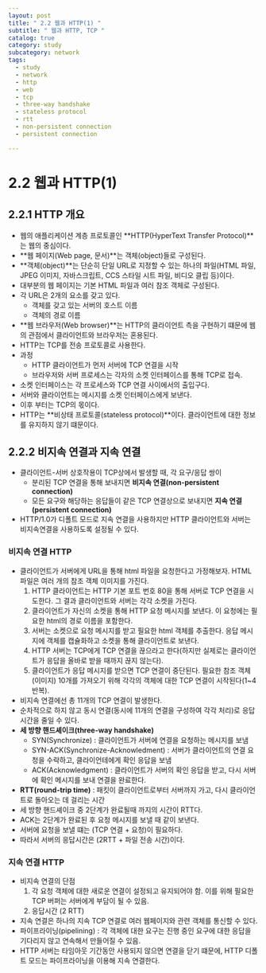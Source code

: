 ```yaml
---
layout: post
title: " 2.2 웹과 HTTP(1) "
subtitle: " 웹과 HTTP, TCP "
catalog: true
category: study
subcategory: network
tags:
  - study
  - network
  - http
  - web
  - tcp
  - three-way handshake
  - stateless protocol
  - rtt
  - non-persistent connection
  - persistent connection

---
```


# 2.2 웹과 HTTP(1)

## 2.2.1 HTTP 개요

- 웹의 애플리케이션 계층 프로토콜인 **HTTP(HyperText Transfer Protocol)**는 웹의 중심이다.
- **웹 페이지(Web page, 문서)**는 객체(object)들로 구성된다.
- **객체(object)**는 단순히 단일 URL로 지정할 수 있는 하나의 파일(HTML 파일, JPEG 이미지, 자바스크립트, CCS 스타일 시트 파일, 비디오 클립 등)이다.
- 대부분의 웹 페이지는 기본 HTML 파일과 여러 참조 객체로 구성된다.
- 각 URL은 2개의 요소를 갖고 있다.
    - 객체를 갖고 있는 서버의 호스트 이름
    - 객체의 경로 이름
- **웹 브라우저(Web browser)**는 HTTP의 클라이언트 측을 구현하기 떄문에 웹의 관점에서 클라이언트와 브라우저는 혼용된다.
- HTTP는 TCP를 전송 프로토콜로 사용한다.
- 과정
    - HTTP 클라이언트가 먼저 서버에 TCP 연결을 시작
    - 브라우저와 서버 프로세스는 각자의 소켓 인터페이스를 통해 TCP로 접속.
- 소켓 인터페이스는 각 프로세스와 TCP 연결 사이에서의 출입구다.
- 서버와 클라이언트는 메시지를 소켓 인터페이스에게 보낸다.
- 이후 부터는 TCP의 몫이다.
- HTTP는 **비상태 프로토콜(stateless protocol)**이다. 클라이언트에 대한 정보를 유지하지 않기 떄문이다.

## 2.2.2 비지속 연결과 지속 연결

- 클라이언트-서버 상호작용이 TCP상에서 발생할 때, 각 요구/응답 쌍이
    - 분리된 TCP 연결을 통해 보내지면 **비지속 연결(non-persistent connection)**
    - 모든 요구와 해당하는 응답들이 같은 TCP 연결상으로 보내지면 **지속 연결(persistent connection)**
- HTTP/1.0가 디폴트 모드로 지속 연결을 사용하지만 HTTP 클라이언트와 서버는 비지속연결을 사용하도록 설정될 수 있다.

### 비지속 연결 HTTP

- 클라이언트가 서버에게 URL을 통해 html 파일을 요청한다고 가정해보자. HTML 파일은 여러 개의 참조 객체 이미지를 가진다.
    1. HTTP 클라이언트는 HTTP 기본 포트 번호 80을 통해 서버로 TCP 연결을 시도한다. 그 결과 클라이언트와 서버는 각각 소켓을 가진다.
    2. 클라이언트가 자신의 소켓을 통해 HTTP 요청 메시지를 보낸다. 이 요청에는 필요한 html의 경로 이름을 포함한다.
    3. 서버는 소켓으로 요청 메시지를 받고 필요한 html 객체를 추출한다. 응답 메시지에 객체를 캡슐화하고 소켓을 통해 클라이언트로 보낸다.
    4. HTTP 서버는 TCP에게 TCP 연결을 끊으라고 한다(하지만 실제로는 클라이언트가 응답을 올바로 받을 때까지 끊지 않는다).
    5. 클라이언트가 응답 메시지를 받으면 TCP 연결이 중단된다. 필요한 참조 객체(이미지) 10개를 가져오기 위해 각각의 객체에 대한 TCP 연결이 시작된다(1~4 반복).
- 비지속 연결에선 총 11개의 TCP 연결이 발생한다.
- 순차적으로 하지 않고 동시 연결(동시에 11개의 연결을 구성하여 각각 처리)로 응답 시간을 줄일 수 있다.
- **세 방향 핸드셰이크(three-way handshake)**
    - SYN(Synchronize) : 클라이언트가 서버에 연결을 요청하는 메시지를 보냄
    - SYN-ACK(Synchronize-Acknowledment) : 서버가 클라이언트의 연결 요청을 수락하고, 클라이언테에게 확인 응답을 보냄
    - ACK(Acknowledgment) : 클라이언트가 서버의 확인 응답을 받고, 다시 서버에 확인 메시지를 보내 연결을 완료한다.
- **RTT(round-trip time)** : 패킷이 클라이언트로부터 서버까지 가고, 다시 클라이언트로 돌아오는 데 걸리는 시간
- 세 방향 핸드셰이크 중 2단계가 완료될때 까지의 시간이 RTT다.
- ACK는 2단계가 완료된 후 요청 메시지를 보낼 때 같이 보낸다.
- 서버에 요청을 보낼 떄는 (TCP 연결 + 요청)이 필요하다.
- 따라서 서버의 응답시간은 (2RTT + 파일 전송 시간)이다.

### 지속 연결 HTTP

- 비지속 연결의 단점
    1. 각 요청 객체에 대한 새로운 연결이 설정되고 유지되어야 함. 이를 위해 필요한 TCP 버퍼는 서버에게 부담이 될 수 있음.
    2. 응답시간 (2 RTT)
- 지속 연결은 하나의 지속 TCP 연결로 여러 웹페이지와 관련 객체를 통신할 수 있다.
- 파이프라이닝(pipelining) : 각 객체에 대한 요구는 진행 중인 요구에 대한 응답을 기다리지 않고 연속해서 만들어질 수 있음.
- HTTP 서버는 타임아웃 기간동안 사용되지 않으면 연결을 닫기 떄문에, HTTP 디폴트 모드는 파이프라이닝을 이용해 지속 연결한다.

